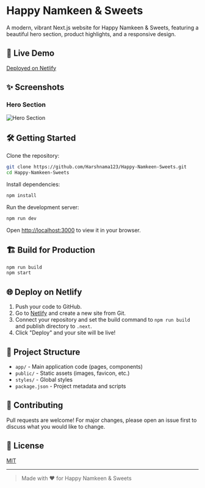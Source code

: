 # Happy Namkeen & Sweets

A modern, vibrant Next.js website for Happy Namkeen & Sweets, featuring a beautiful hero section, product highlights, and a responsive design.

## 🚀 Live Demo

[Deployed on Netlify](#) <!-- Add your Netlify link here after deployment -->

## ✨ Screenshots

### Hero Section

![Hero Section](./public/images/screenshot-hero.png)

<!-- Add more screenshots as needed -->

## 🛠️ Getting Started

Clone the repository:

```bash
git clone https://github.com/Harshnama123/Happy-Namkeen-Sweets.git
cd Happy-Namkeen-Sweets
```

Install dependencies:

```bash
npm install
```

Run the development server:

```bash
npm run dev
```

Open [http://localhost:3000](http://localhost:3000) to view it in your browser.

## 🏗️ Build for Production

```bash
npm run build
npm start
```

## 🌐 Deploy on Netlify

1. Push your code to GitHub.
2. Go to [Netlify](https://app.netlify.com/) and create a new site from Git.
3. Connect your repository and set the build command to `npm run build` and publish directory to `.next`.
4. Click "Deploy" and your site will be live!

## 📁 Project Structure

- `app/` - Main application code (pages, components)
- `public/` - Static assets (images, favicon, etc.)
- `styles/` - Global styles
- `package.json` - Project metadata and scripts

## 🤝 Contributing

Pull requests are welcome! For major changes, please open an issue first to discuss what you would like to change.

## 📄 License

[MIT](LICENSE)

---

> Made with ❤️ for Happy Namkeen & Sweets
